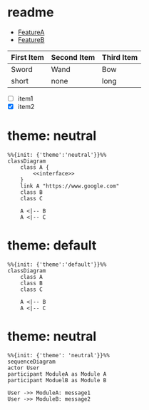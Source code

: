 readme
======

 * [FeatureA](FeatureA.md)
 * [FeatureB](FeatureB.md)

| First Item | Second Item | Third Item|
| -----------|-------------|------------|
| Sword  | Wand | Bow|
| short | none | long|


- [ ] item1
- [x] item2

# theme: neutral
```mermaid
%%{init: {'theme':'neutral'}}%%
classDiagram
    class A {
        <<interface>>
    }
    link A "https://www.google.com"
    class B
    class C

    A <|-- B
    A <|-- C
```


# theme: default
```mermaid
%%{init: {'theme':'default'}}%%
classDiagram
    class A
    class B
    class C

    A <|-- B
    A <|-- C
```

# theme: neutral
```mermaid
%%{init: {'theme': 'neutral'}}%%
sequenceDiagram
actor User
participant ModuleA as Module A
participant ModuelB as Module B

User ->> ModuleA: message1
User ->> ModuleB: message2

```


